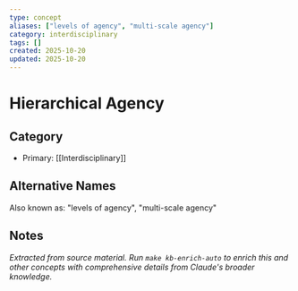 ```yaml
---
type: concept
aliases: ["levels of agency", "multi-scale agency"]
category: interdisciplinary
tags: []
created: 2025-10-20
updated: 2025-10-20
---
```


# Hierarchical Agency

## Category

- Primary: [[Interdisciplinary]]

## Alternative Names

Also known as: "levels of agency", "multi-scale agency"

## Notes

*Extracted from source material. Run `make kb-enrich-auto` to enrich this and other concepts with comprehensive details from Claude's broader knowledge.*
